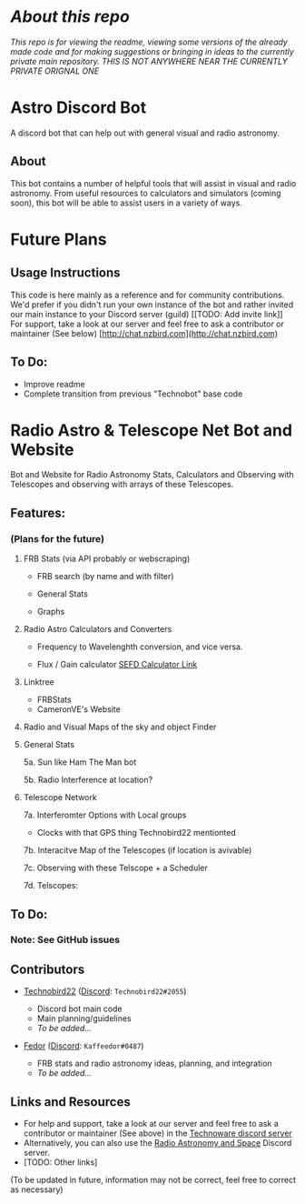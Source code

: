 # _About this repo_
*This repo is for viewing the readme, viewing some versions of the already made code and for making suggestions or bringing in ideas to the currently private main repository.*
*THIS IS NOT ANYWHERE NEAR THE CURRENTLY PRIVATE ORIGNAL ONE*

# Astro Discord Bot
A discord bot that can help out with general visual and radio astronomy.

## About
This bot contains a number of helpful tools that will assist in visual and radio astronomy. From useful resources to calculators and simulators (coming soon), this bot will be able to assist users in a variety of ways.

# Future Plans

## Usage Instructions
This code is here mainly as a reference and for community contributions. We'd prefer if you didn't run your own instance of the bot and rather invited our main instance to your Discord server (guild) [[TODO: Add invite link]]
For support, take a look at our server and feel free to ask a contributor or maintainer (See below) [http://chat.nzbird.com](http://chat.nzbird.com)

## To Do:
- Improve readme
- Complete transition from previous "Technobot" base code

# Radio Astro & Telescope Net Bot and Website
Bot and Website for Radio Astronomy Stats, Calculators and Observing with Telescopes and observing with arrays of these Telescopes.
## Features:
### (Plans for the future)

1) FRB Stats (via API probably or webscraping)
    - FRB search (by name and with filter)

    - General Stats

    - Graphs

2) Radio Astro Calculators and Converters
    - Frequency to Wavelenghth conversion, and vice versa.

    - Flux / Gain calculator [SEFD Calculator Link](https://docs.google.com/spreadsheets/d/1zqM1Ftmfyo9RGtkTQfc_viQrmFq9LVnR4As_9rnlG6o/edit#gid=22076146)

3) Linktree
    - FRBStats
    - CameronVE's Website

4) Radio and Visual Maps of the sky and object Finder

6) General Stats

    5a. Sun like Ham The Man bot

    5b. Radio Interference at location?
7) Telescope Network

    7a. Interferomter Options with Local groups

      - Clocks with that GPS thing Technobird22 mentionted

    7b. Interacitve Map of the Telescopes (if location is avivable)

    7c. Observing with these Telscope + a Scheduler

    7d. Telscopes:
## To Do:
### Note: See GitHub issues

## Contributors
- [Technobird22](https://github.com/technobird22) ([Discord](https://discord.com/): `Technobird22#2055`)
    - Discord bot main code
    - Main planning/guidelines
    - *To be added...*

- [Fedor](https://github.com/Kaffeedor) ([Discord](https://discord.com/): `Kaffeedor#0487`)
    - FRB stats and radio astronomy ideas, planning, and integration
    - *To be added...*

## Links and Resources
- For help and support, take a look at our server and feel free to ask a contributor or maintainer (See above) in the [Technoware discord server](http://chat.nzbird.com)
- Alternatively, you can also use the [Radio Astronomy and Space](https://discord.gg/NW7HGgq) Discord server.
- [TODO: Other links]

(To be updated in future, information may not be correct, feel free to correct as necessary)
